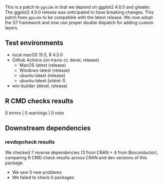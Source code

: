 This is a patch to `ggside` in that we depend on ggplot2 4.0.0 and greater.
The ggplot2 4.0.0 release was anticipated to have breaking changes. This patch
fixes `ggside` to be compatible with the latest release. We now adopt the
S7 framework and now use proper double dispatch for adding custom layers.

## Test environments

-   local macOS 15.5, R 4.5.0
-   Github Actions (on travis-ci; devel, release)
    -   MacOS-latest (release)
    -   Windows-latest (release)
    -   ubuntu-latest (release)
    -   ubuntu-latest (oldrel-1)
-   win-builder (devel, release)

## R CMD checks results

0 errors | 0 warnings | 0 note

## Downstream dependencies
### revdepcheck results

We checked 7 reverse dependencies (3 from CRAN + 4 from Bioconductor), comparing R CMD check results across CRAN and dev versions of this package.

 * We saw 0 new problems
 * We failed to check 0 packages
